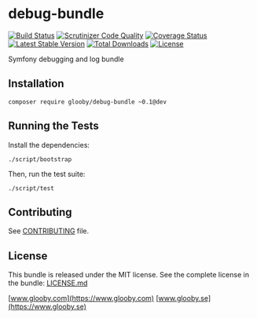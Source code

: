 # debug-bundle
[![Build Status](https://travis-ci.org/glooby/debug-bundle.svg?branch=0.1)](https://travis-ci.org/glooby/debug-bundle)
[![Scrutinizer Code Quality](https://scrutinizer-ci.com/g/glooby/debug-bundle/badges/quality-score.png?b=master)](https://scrutinizer-ci.com/g/glooby/debug-bundle/?branch=master)
[![Coverage Status](https://coveralls.io/repos/glooby/debug-bundle/badge.svg?branch=master&service=github)](https://coveralls.io/github/glooby/debug-bundle?branch=master)
[![Latest Stable Version](https://poser.pugx.org/glooby/debug-bundle/version)](https://packagist.org/packages/glooby/debug-bundle)
[![Total Downloads](https://poser.pugx.org/glooby/debug-bundle/downloads)](https://packagist.org/packages/glooby/debug-bundle)
[![License](https://poser.pugx.org/glooby/debug-bundle/license)](https://packagist.org/packages/glooby/debug-bundle)

Symfony debugging and log bundle

Installation
-----------------

    composer require glooby/debug-bundle ~0.1@dev

Running the Tests
-----------------

Install the dependencies:

    ./script/bootstrap

Then, run the test suite:

    ./script/test


Contributing
------------

See
[CONTRIBUTING](https://github.com/glooby/debug-bundle/blob/master/CONTRIBUTING.md)
file.

License
-------

This bundle is released under the MIT license. See the complete license in the
bundle: [LICENSE.md](https://github.com/glooby/debug-bundle/blob/master/LICENSE.md)

[www.glooby.com](https://www.glooby.com)
[www.glooby.se](https://www.glooby.se)
